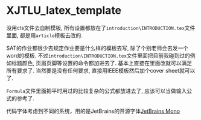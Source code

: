 # XJTLU_latex_template

没用cls文件去自制模板, 所有设置都放在了`introduction\INTRODUCTION.tex`文件里面, 都是用`article`模板去改的.

SAT的作业都很少去规定作业要是什么样的模板去写, 除了个别老师会去发一个word的模板. 不过`introduction\INTRODUCTION.tex`文件里面把目前我碰到过的例如标题颜色, 页眉页脚等设置的命令都加进去了. 基本上直接在里面改就可以满足所有要求了. 当然要是没有任何要求, 直接用IEEE模板然后加个cover sheet就可以了.

`Formula`文件里面把平时用过的比较复杂的公式都放进去了, 应该可以当做输入公式的参考了.

代码字体考虑到不同的系统，用的是JetBrains的开源字体[JetBrains Mono](https://www.jetbrains.com/lp/mono/)
